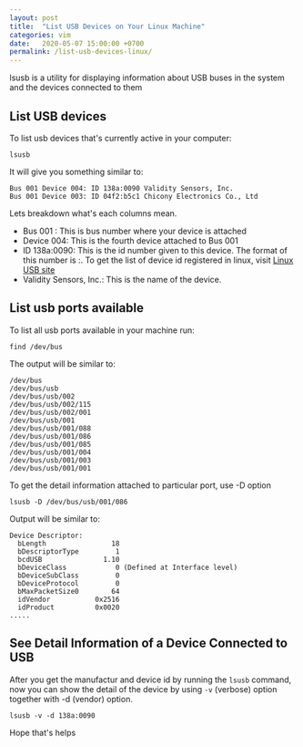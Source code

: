 ```yaml
---
layout: post
title:  "List USB Devices on Your Linux Machine"
categories: vim
date:   2020-05-07 15:00:00 +0700
permalink: /list-usb-devices-linux/
---
```

lsusb is a utility for displaying information about USB buses in the system and the devices connected to them

## List USB devices

To list usb devices that's currently active in your computer:

```
lsusb
```

It will give you something similar to:

```
Bus 001 Device 004: ID 138a:0090 Validity Sensors, Inc. 
Bus 001 Device 003: ID 04f2:b5c1 Chicony Electronics Co., Ltd 
```

Lets breakdown what's each columns mean.

- Bus 001 : This is bus number where your device is attached
- Device 004: This is the fourth device attached to Bus 001
- ID 138a:0090: This is the id number given to this device. The format of this number is <manufacture id>:<device id>. To get the list of device id registered in linux, visit [Linux USB site](http://www.linux-usb.org/usb.ids)
- Validity Sensors, Inc.: This is the name of the device.

## List usb ports available

To list all usb ports available in your machine run:

```
find /dev/bus
```

The output will be similar to:

```
/dev/bus
/dev/bus/usb
/dev/bus/usb/002
/dev/bus/usb/002/115
/dev/bus/usb/002/001
/dev/bus/usb/001
/dev/bus/usb/001/088
/dev/bus/usb/001/086
/dev/bus/usb/001/085
/dev/bus/usb/001/004
/dev/bus/usb/001/003
/dev/bus/usb/001/001
```

To get the detail information attached to particular port, use -D option

```
lsusb -D /dev/bus/usb/001/086
```

Output will be similar to:

```
Device Descriptor:
  bLength                18
  bDescriptorType         1
  bcdUSB               1.10
  bDeviceClass            0 (Defined at Interface level)
  bDeviceSubClass         0 
  bDeviceProtocol         0 
  bMaxPacketSize0        64
  idVendor           0x2516 
  idProduct          0x0020 
.....
```

## See Detail Information of a Device Connected to USB

After you get the manufactur and device id by running the `lsusb` command, now you can show the detail of the device by using `-v` (verbose) option together with -d (vendor) option.

```
lsusb -v -d 138a:0090
```

Hope that's helps

